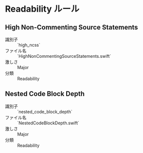 # Readability ルール

## High Non-Commenting Source Statements

<dl>
<dt>識別子</dt>
<dd>`high_ncss`</dd>
<dt>ファイル名</dt>
<dd>`HighNonCommentingSourceStatements.swift`</dd>
<dt>激しさ</dt>
<dd>Major</dd>
<dt>分類</dt>
<dd>Readability</dd>
</dl>


## Nested Code Block Depth

<dl>
<dt>識別子</dt>
<dd>`nested_code_block_depth`</dd>
<dt>ファイル名</dt>
<dd>`NestedCodeBlockDepth.swift`</dd>
<dt>激しさ</dt>
<dd>Major</dd>
<dt>分類</dt>
<dd>Readability</dd>
</dl>
